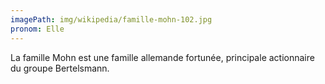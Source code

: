 ```yaml
---
imagePath: img/wikipedia/famille-mohn-102.jpg
pronom: Elle
---
```


La famille Mohn est une famille allemande fortunée, principale actionnaire du groupe Bertelsmann.
